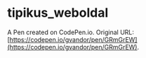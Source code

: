 # tipikus_weboldal

A Pen created on CodePen.io. Original URL: [https://codepen.io/gvandor/pen/GRmGrEW](https://codepen.io/gvandor/pen/GRmGrEW).


